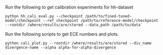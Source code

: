 
Run the following to get calibration experiments for hh-dataset

```
python hh_cali_eval.py --checkpoint /path/to/fined-tuned-model/checkpoint --ref_checkpoint /path/to/reference-model/checkpoint --rootdir /where/results/are/stored --data_path /path/to/data`
```


Run the following scripts to get ECE numbers and plots.

```
python cali_plot.py --rootdir /where/results/are/stored --div_name divergence-name --alpha alpha-for-alpha-divergence
```